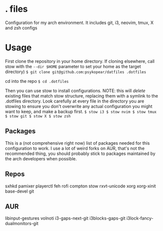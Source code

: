 # . files
Configuration for my arch environment.
It includes git, i3, neovim, tmux, X and zsh configs

# Usage
First clone the repository in your home directory.
If cloning elsewhere, call stow with the `--dir $HOME` parameter to set your home as the target directory)
`
$ git clone git@github.com:psykopear/datfiles .dotfiles
`

cd into the repo
`
$ cd .dotfiles
`

Then you can use stow to install configurations.
NOTE: this will *delete* existing files that match stow structure, replacing them with a symlink to the .dotfiles directory.
Look carefully at every file in the directory you are stowing to ensure you don't overwrite any actual configuration you might want to keep, and make a backup first.
`
$ stow i3
$ stow nvim
$ stow tmux
$ stow git
$ stow X
$ stow zsh
`

## Packages

This is a (not comprehensive right now) list of packages needed for this configuration to work.
I use a lot of weird forks on AUR, that's not the recommended thing, you should probably stick to
packages maintained by the arch developers when possible.

## Repos
sxhkd pamixer playerctl feh rofi compton stow rxvt-unicode xorg xorg-xinit base-devel git
## AUR
libinput-gestures volnoti i3-gaps-next-git i3blocks-gaps-git i3lock-fancy-dualmonitors-git
